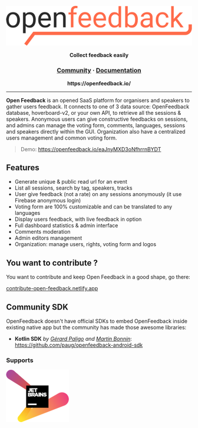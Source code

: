 <p align="center">
  <img src="/public/static/logos/openfeedback%20black%20orange-3x.png" alt="OpenFeedback logo" />
</p>
<p align="center">
  <strong>Collect feedback easily</strong>
</p>

<h3 align="center">
  <a href="https://gitter.im/open-feedback/community">Community</a>
  <span> · </span>
  <a href="https://contribute-open-feedback.netlify.app/">Documentation</a>
</h3>

<p align="center"><b>https://openfeedback.io/</b></p>

---

**Open Feedback** is an opened SaaS platform for organisers and speakers to gather users feedback. It connects to one of 3 data source: OpenFeedback database, hoverboard-v2, or your own API, to retrieve all the sessions & speakers. Anonymous users can give constructive feedbacks on sessions, and admins can manage the voting form, comments, languages, sessions and speakers directly within the GUI. Organization also have a centralized users management and common voting form.

> Demo: https://openfeedback.io/eaJnyMXD3oNfhrrnBYDT

## Features

-   Generate unique & public read url for an event
-   List all sessions, search by tag, speakers, tracks
-   User give feedback (not a rate) on any sessions anonymously (it use Firebase anonymous login)
-   Voting form are 100% customizable and can be translated to any languages
-   Display users feedback, with live feedback in option
-   Full dashboard statistics & admin interface
-   Comments moderation
-   Admin editors management
-   Organization: manage users, rights, voting form and logos

## You want to contribute ?

You want to contribute and keep Open Feedback in a good shape, go there:

[contribute-open-feedback.netlify.app](https://contribute-open-feedback.netlify.app)

## Community SDK

OpenFeedback doesn't have official SDKs to embed OpenFeedback inside existing native app but the community has made those awesome libraries: 
- **Kotlin SDK** _by [Gérard Paligo](https://github.com/GerardPaligot/) and [Martin Bonnin](https://github.com/martinbonnin/)_: https://github.com/paug/openfeedback-android-sdk

### Supports

[![JetBrains](https://github.com/HugoGresse/open-feedback/blob/master/docs/jetbrains-variant-2.png)](https://www.jetbrains.com/?from=openfeedback)
